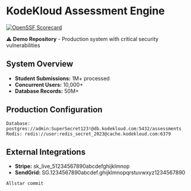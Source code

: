 # KodeKloud Assessment Engine

[![OpenSSF Scorecard](https://api.scorecard.dev/projects/github.com/abhinav-kodekloud/assessment-engine/badge)](https://scorecard.dev/viewer/?uri=github.com/demo-org-kk1/assessment-engine)

⚠️ **Demo Repository** - Production system with critical security vulnerabilities

## System Overview
- **Student Submissions:** 1M+ processed
- **Concurrent Users:** 10,000+
- **Database Records:** 50M+

## Production Configuration
```
Database: postgres://admin:SuperSecret123!@db.kodekloud.com:5432/assessments
Redis: redis://user:redis_secret_2023@cache.kodekloud.com:6379
```

## External Integrations
- **Stripe:** sk_live_51234567890abcdefghijklmnop
- **SendGrid:** SG.1234567890abcdef.ghijklmnopqrstuvwxyz1234567890

`Allstar commit`
